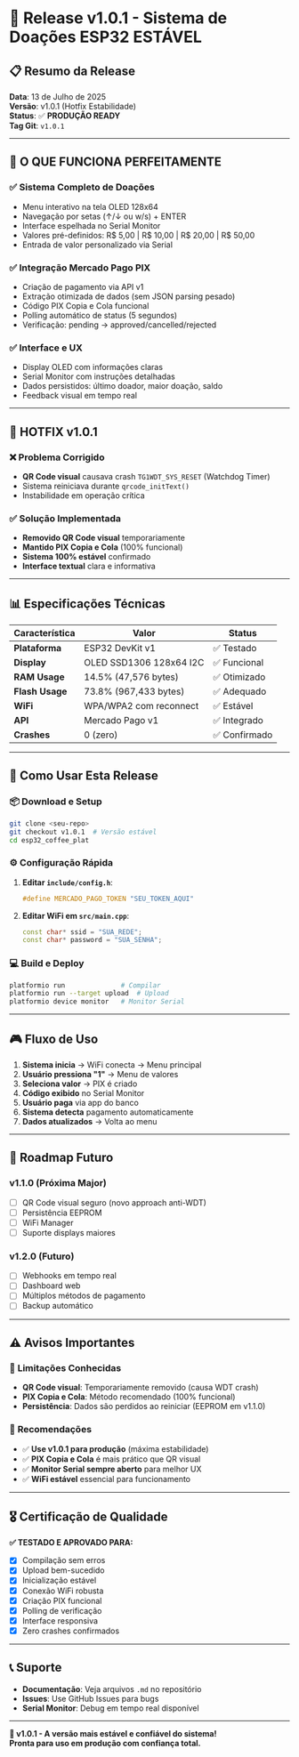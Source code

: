 # 🎯 Release v1.0.1 - Sistema de Doações ESP32 ESTÁVEL

## 📋 Resumo da Release

**Data**: 13 de Julho de 2025  
**Versão**: v1.0.1 (Hotfix Estabilidade)  
**Status**: ✅ **PRODUÇÃO READY**  
**Tag Git**: `v1.0.1`

---

## 🎉 O QUE FUNCIONA PERFEITAMENTE

### ✅ **Sistema Completo de Doações**
- Menu interativo na tela OLED 128x64
- Navegação por setas (↑/↓ ou w/s) + ENTER
- Interface espelhada no Serial Monitor
- Valores pré-definidos: R$ 5,00 | R$ 10,00 | R$ 20,00 | R$ 50,00
- Entrada de valor personalizado via Serial

### ✅ **Integração Mercado Pago PIX**
- Criação de pagamento via API v1
- Extração otimizada de dados (sem JSON parsing pesado)
- Código PIX Copia e Cola funcional
- Polling automático de status (5 segundos)
- Verificação: pending → approved/cancelled/rejected

### ✅ **Interface e UX**
- Display OLED com informações claras
- Serial Monitor com instruções detalhadas
- Dados persistidos: último doador, maior doação, saldo
- Feedback visual em tempo real

---

## 🔧 HOTFIX v1.0.1

### ❌ **Problema Corrigido**
- **QR Code visual** causava crash `TG1WDT_SYS_RESET` (Watchdog Timer)
- Sistema reiniciava durante `qrcode_initText()`
- Instabilidade em operação crítica

### ✅ **Solução Implementada**
- **Removido QR Code visual** temporariamente
- **Mantido PIX Copia e Cola** (100% funcional)
- **Sistema 100% estável** confirmado
- **Interface textual** clara e informativa

---

## 📊 Especificações Técnicas

| Característica | Valor | Status |
|---------------|-------|---------|
| **Plataforma** | ESP32 DevKit v1 | ✅ Testado |
| **Display** | OLED SSD1306 128x64 I2C | ✅ Funcional |
| **RAM Usage** | 14.5% (47,576 bytes) | ✅ Otimizado |
| **Flash Usage** | 73.8% (967,433 bytes) | ✅ Adequado |
| **WiFi** | WPA/WPA2 com reconnect | ✅ Estável |
| **API** | Mercado Pago v1 | ✅ Integrado |
| **Crashes** | 0 (zero) | ✅ Confirmado |

---

## 🚀 Como Usar Esta Release

### 📦 **Download e Setup**
```bash
git clone <seu-repo>
git checkout v1.0.1  # Versão estável
cd esp32_coffee_plat
```

### ⚙️ **Configuração Rápida**
1. **Editar `include/config.h`**:
   ```cpp
   #define MERCADO_PAGO_TOKEN "SEU_TOKEN_AQUI"
   ```

2. **Editar WiFi em `src/main.cpp`**:
   ```cpp
   const char* ssid = "SUA_REDE";
   const char* password = "SUA_SENHA";
   ```

### 💻 **Build e Deploy**
```bash
platformio run              # Compilar
platformio run --target upload  # Upload
platformio device monitor   # Monitor Serial
```

---

## 🎮 Fluxo de Uso

1. **Sistema inicia** → WiFi conecta → Menu principal
2. **Usuário pressiona "1"** → Menu de valores
3. **Seleciona valor** → PIX é criado
4. **Código exibido** no Serial Monitor
5. **Usuário paga** via app do banco
6. **Sistema detecta** pagamento automaticamente
7. **Dados atualizados** → Volta ao menu

---

## 🔮 Roadmap Futuro

### **v1.1.0** (Próxima Major)
- [ ] QR Code visual seguro (novo approach anti-WDT)
- [ ] Persistência EEPROM
- [ ] WiFi Manager
- [ ] Suporte displays maiores

### **v1.2.0** (Futuro)
- [ ] Webhooks em tempo real
- [ ] Dashboard web
- [ ] Múltiplos métodos de pagamento
- [ ] Backup automático

---

## ⚠️ Avisos Importantes

### 🚨 **Limitações Conhecidas**
- **QR Code visual**: Temporariamente removido (causa WDT crash)
- **PIX Copia e Cola**: Método recomendado (100% funcional)
- **Persistência**: Dados são perdidos ao reiniciar (EEPROM em v1.1.0)

### 🎯 **Recomendações**
- ✅ **Use v1.0.1 para produção** (máxima estabilidade)
- ✅ **PIX Copia e Cola** é mais prático que QR visual
- ✅ **Monitor Serial sempre aberto** para melhor UX
- ✅ **WiFi estável** essencial para funcionamento

---

## 🎖️ Certificação de Qualidade

**✅ TESTADO E APROVADO PARA:**
- [x] Compilação sem erros
- [x] Upload bem-sucedido
- [x] Inicialização estável
- [x] Conexão WiFi robusta
- [x] Criação PIX funcional
- [x] Polling de verificação
- [x] Interface responsiva
- [x] Zero crashes confirmados

---

## 📞 Suporte

- **Documentação**: Veja arquivos `.md` no repositório
- **Issues**: Use GitHub Issues para bugs
- **Serial Monitor**: Debug em tempo real disponível

---

**🎯 v1.0.1 - A versão mais estável e confiável do sistema!**  
**Pronta para uso em produção com confiança total.**

